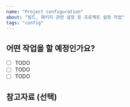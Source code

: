 ```yaml
---
name: "Project configuration"
about: "빌드, 패키지 관련 설정 등 프로젝트 설정 작업"
tags: "config"
---
```


## 어떤 작업을 할 예정인가요?

- [ ] TODO
- [ ] TODO
- [ ] TODO

## 참고자료 (선택)
